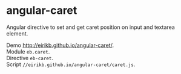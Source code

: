 angular-caret
=============

Angular directive to set and get caret position on input and textarea element.

Demo http://eirikb.github.io/angular-caret/.  
Module `eb.caret`.  
Directive `eb-caret`.  
Script `//eirikb.github.io/angular-caret/caret.js`.
